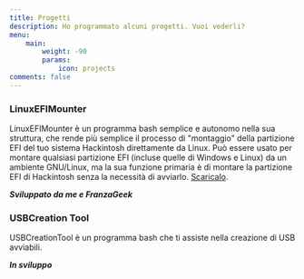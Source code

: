 ```yaml
---
title: Progetti
description: Ho programmato alcuni progetti. Vuoi vederli?
menu:
    main: 
        weight: -90
        params:
            icon: projects
comments: false
---
```


### LinuxEFIMounter

LinuxEFIMounter è un programma bash semplice e autonomo nella sua struttura, che rende più semplice il processo di "montaggio" della partizione EFI del tuo sistema Hackintosh direttamente da Linux. Può essere usato per montare qualsiasi partizione EFI (incluse quelle di Windows e Linux) da un ambiente GNU/Linux, ma la sua funzione primaria è di montare la partizione EFI di Hackintosh senza la necessità di avviarlo. [Scaricalo](https://tools.gianstech.it/docs/download-lem).

***Sviluppato da me e FranzaGeek***

### USBCreation Tool

USBCreationTool è un programma bash che ti assiste nella creazione di USB avviabili. 

***In sviluppo***